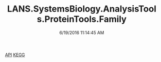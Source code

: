 ﻿---
title: LANS.SystemsBiology.AnalysisTools.ProteinTools.Family
date: 6/19/2016 11:14:45 AM
---

[API](T-LANS.SystemsBiology.AnalysisTools.ProteinTools.Family.API.html)
[KEGG](T-LANS.SystemsBiology.AnalysisTools.ProteinTools.Family.KEGG.html)
